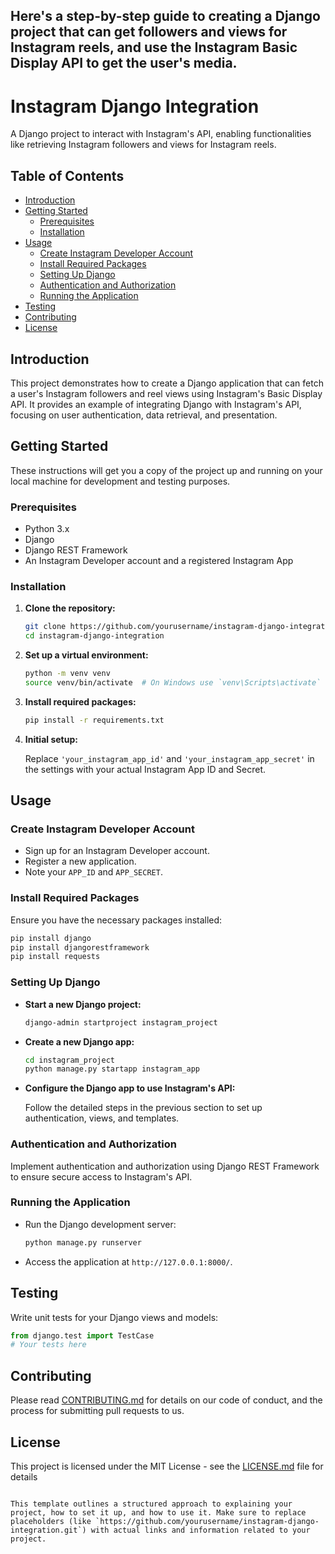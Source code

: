 ## Here's a step-by-step guide to creating a Django project that can get followers and views for Instagram reels, and use the Instagram Basic Display API to get the user's media.
# Instagram Django Integration

A Django project to interact with Instagram's API, enabling functionalities like retrieving Instagram followers and views for Instagram reels.

## Table of Contents

- [Introduction](#introduction)
- [Getting Started](#getting-started)
  - [Prerequisites](#prerequisites)
  - [Installation](#installation)
- [Usage](#usage)
  - [Create Instagram Developer Account](#create-instagram-developer-account)
  - [Install Required Packages](#install-required-packages)
  - [Setting Up Django](#setting-up-django)
  - [Authentication and Authorization](#authentication-and-authorization)
  - [Running the Application](#running-the-application)
- [Testing](#testing)
- [Contributing](#contributing)
- [License](#license)

## Introduction

This project demonstrates how to create a Django application that can fetch a user's Instagram followers and reel views using Instagram's Basic Display API. It provides an example of integrating Django with Instagram's API, focusing on user authentication, data retrieval, and presentation.

## Getting Started

These instructions will get you a copy of the project up and running on your local machine for development and testing purposes.

### Prerequisites

- Python 3.x
- Django
- Django REST Framework
- An Instagram Developer account and a registered Instagram App

### Installation

1. **Clone the repository:**

   ```bash
   git clone https://github.com/yourusername/instagram-django-integration.git
   cd instagram-django-integration
   ```

2. **Set up a virtual environment:**

   ```bash
   python -m venv venv
   source venv/bin/activate  # On Windows use `venv\Scripts\activate`
   ```

3. **Install required packages:**

   ```bash
   pip install -r requirements.txt
   ```

4. **Initial setup:**

   Replace `'your_instagram_app_id'` and `'your_instagram_app_secret'` in the settings with your actual Instagram App ID and Secret.

## Usage

### Create Instagram Developer Account

- Sign up for an Instagram Developer account.
- Register a new application.
- Note your `APP_ID` and `APP_SECRET`.

### Install Required Packages

Ensure you have the necessary packages installed:

```bash
pip install django
pip install djangorestframework
pip install requests
```

### Setting Up Django

- **Start a new Django project:**

  ```bash
  django-admin startproject instagram_project
  ```

- **Create a new Django app:**

  ```bash
  cd instagram_project
  python manage.py startapp instagram_app
  ```

- **Configure the Django app to use Instagram's API:**

  Follow the detailed steps in the previous section to set up authentication, views, and templates.

### Authentication and Authorization

Implement authentication and authorization using Django REST Framework to ensure secure access to Instagram's API.

### Running the Application

- Run the Django development server:

  ```bash
  python manage.py runserver
  ```

- Access the application at `http://127.0.0.1:8000/`.

## Testing

Write unit tests for your Django views and models:

```python
from django.test import TestCase
# Your tests here
```

## Contributing

Please read [CONTRIBUTING.md](https://github.com/ajstyle883/Increase_instagram_followers/CONTRIBUTING.md) for details on our code of conduct, and the process for submitting pull requests to us.

## License

This project is licensed under the MIT License - see the [LICENSE.md](LICENSE.md) file for details
```

This template outlines a structured approach to explaining your project, how to set it up, and how to use it. Make sure to replace placeholders (like `https://github.com/yourusername/instagram-django-integration.git`) with actual links and information related to your project.
